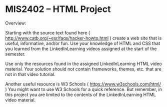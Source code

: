 # MIS2402 – HTML Project
Overview: 

Starting with the source text found here ( http://www.catb.org/~esr/faqs/hacker-howto.html ) create a web site that is useful, informative, and/or fun. Use your knowledge of HTML and CSS that you learned from the LinkedInLearning videos assigned at the start of the semester.

Use only the resources found in the assigned LinkedInLearning HTML video material. Your solution should not contain frameworks, themes, etc. that are not in that video tutorial.

Another useful resource is W3 Schools ( https://www.w3schools.com/html/ ) You might want to use W3 Schools for a quick reference. But remember, in this project you are limited to the contents of the LinkedInLearning HTML video material.
